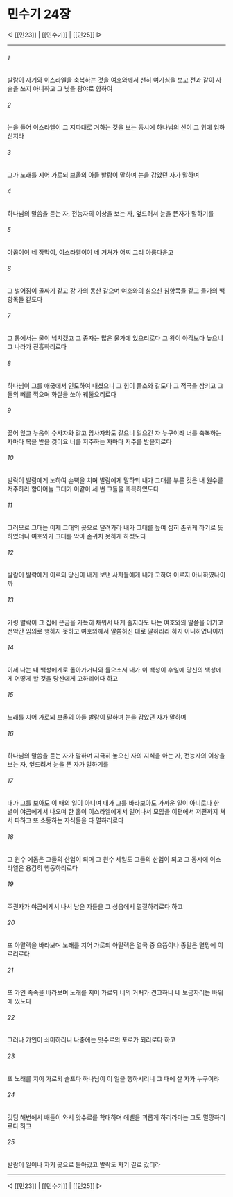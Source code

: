 # 민수기 24장

◁ [[민23]] | [[민수기]] | [[민25]] ▷
***

###### 1
발람이 자기와 이스라엘을 축복하는 것을 여호와께서 선히 여기심을 보고 전과 같이 사술을 쓰지 아니하고 그 낯을 광야로 향하여

###### 2
눈을 들어 이스라엘이 그 지파대로 거하는 것을 보는 동시에 하나님의 신이 그 위에 임하신지라

###### 3
그가 노래를 지어 가로되 브올의 아들 발람이 말하며 눈을 감았던 자가 말하며

###### 4
하나님의 말씀을 듣는 자, 전능자의 이상을 보는 자, 엎드려서 눈을 뜬자가 말하기를

###### 5
야곱이여 네 장막이, 이스라엘이여 네 거처가 어찌 그리 아름다운고

###### 6
그 벌어짐이 골짜기 같고 강 가의 동산 같으며 여호와의 심으신 침향목들 같고 물가의 백향목들 같도다

###### 7
그 통에서는 물이 넘치겠고 그 종자는 많은 물가에 있으리로다 그 왕이 아각보다 높으니 그 나라가 진흥하리로다

###### 8
하나님이 그를 애굽에서 인도하여 내셨으니 그 힘이 들소와 같도다 그 적국을 삼키고 그들의 뼈를 꺽으며 화살을 쏘아 꿰뚫으리로다

###### 9
꿇어 앉고 누움이 수사자와 같고 암사자와도 같으니 일으킨 자 누구이랴 너를 축복하는 자마다 복을 받을 것이요 너를 저주하는 자마다 저주를 받을지로다

###### 10
발락이 발람에게 노하여 손뼉을 치며 발람에게 말하되 내가 그대를 부른 것은 내 원수를 저주하라 함이어늘 그대가 이같이 세 번 그들을 축복하였도다

###### 11
그러므로 그대는 이제 그대의 곳으로 달려가라 내가 그대를 높여 심히 존귀케 하기로 뜻하였더니 여호와가 그대를 막아 존귀치 못하게 하셨도다

###### 12
발람이 발락에게 이르되 당신이 내게 보낸 사자들에게 내가 고하여 이르지 아니하였나이까

###### 13
가령 발락이 그 집에 은금을 가득히 채워서 내게 줄지라도 나는 여호와의 말씀을 어기고 선악간 임의로 행하지 못하고 여호와께서 말씀하신 대로 말하리라 하지 아니하였나이까

###### 14
이제 나는 내 백성에게로 돌아가거니와 들으소서 내가 이 백성이 후일에 당신의 백성에게 어떻게 할 것을 당신에게 고하리이다 하고

###### 15
노래를 지어 가로되 브올의 아들 발람이 말하며 눈을 감았던 자가 말하며

###### 16
하나님의 말씀을 듣는 자가 말하며 지극히 높으신 자의 지식을 아는 자, 전능자의 이상을 보는 자, 엎드려서 눈을 뜬 자가 말하기를

###### 17
내가 그를 보아도 이 때의 일이 아니며 내가 그를 바라보아도 가까운 일이 아니로다 한 별이 야곱에게서 나오며 한 홀이 이스라엘에게서 일어나서 모압을 이편에서 저편까지 쳐서 파하고 또 소동하는 자식들을 다 멸하리로다

###### 18
그 원수 에돔은 그들의 산업이 되며 그 원수 세일도 그들의 산업이 되고 그 동시에 이스라엘은 용감히 행동하리로다

###### 19
주권자가 야곱에게서 나서 남은 자들을 그 성읍에서 멸절하리로다 하고

###### 20
또 아말렉을 바라보며 노래를 지어 가로되 아말렉은 열국 중 으뜸이나 종말은 멸망에 이르리로다

###### 21
또 가인 족속을 바라보며 노래를 지어 가로되 너의 거처가 견고하니 네 보금자리는 바위에 있도다

###### 22
그러나 가인이 쇠미하리니 나중에는 앗수르의 포로가 되리로다 하고

###### 23
또 노래를 지어 가로되 슬프다 하나님이 이 일을 행하시리니 그 때에 살 자가 누구이랴

###### 24
깃딤 해변에서 배들이 와서 앗수르를 학대하며 에벨을 괴롭게 하리라마는 그도 멸망하리로다 하고

###### 25
발람이 일어나 자기 곳으로 돌아갔고 발락도 자기 길로 갔더라

***
◁ [[민23]] | [[민수기]] | [[민25]] ▷